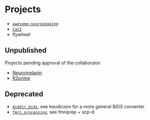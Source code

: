 # Projects

* [`awesome-neuroimaging`](https://github.com/NPACore/awesome-neuroimaging)
* [`tat2`](//lncd.github.io/lncdtools/tat2/)
* flywheel

## Unpublished
Projects pending approval of the collaborator 

* [Neuromelanin](//github.com/LabNeuroCogDevel/NM_toolbox)
* [R2prime](//github.com/LabNeuroCogDevel/r2prime-prisma)

## Deprecated

* [`dcmdir_bids`](//lncd.github.io/lncdtools/BIDS/), see heudiconv for a more general BIDS converter 
* [`fmri_processing`](//github.com/LabNeuroCogDevel/fmri_processing_scripts), see fmriprep + xcp-d
